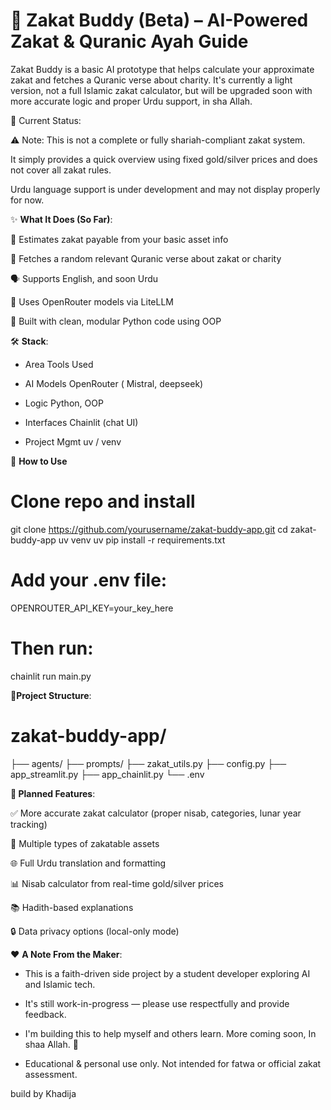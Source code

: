 # 🕌 **Zakat Buddy (Beta) – AI-Powered Zakat & Quranic Ayah Guide**



Zakat Buddy is a basic AI prototype that helps calculate your approximate zakat and fetches a Quranic verse about charity. It's currently a light version, not a full Islamic zakat calculator, but will be upgraded soon with more accurate logic and proper Urdu support, in sha Allah.



📌 Current Status:

⚠️ Note: This is not a complete or fully shariah-compliant zakat system.

It simply provides a quick overview using fixed gold/silver prices and does not cover all zakat rules.

Urdu language support is under development and may not display properly for now.




✨ **What It Does (So Far)**:

🧮 Estimates zakat payable from your basic asset info

📖 Fetches a random relevant Quranic verse about zakat or charity

🗣️ Supports English, and soon Urdu

🤖 Uses OpenRouter models via LiteLLM

🧱 Built with clean, modular Python code using OOP


🛠️ **Stack**:

- Area	Tools Used

- AI Models	OpenRouter ( Mistral, deepseek)

- Logic	Python, OOP
- Interfaces Chainlit (chat UI)
- Project Mgmt	uv / venv

🚀 **How to Use**

# Clone repo and install
git clone https://github.com/yourusername/zakat-buddy-app.git
cd zakat-buddy-app
uv venv
uv pip install -r requirements.txt


# Add your .env file:

OPENROUTER_API_KEY=your_key_here


# Then run:
chainlit run main.py



**📂Project Structure**:
# zakat-buddy-app/
├── agents/
├── prompts/
├── zakat_utils.py
├── config.py
├── app_streamlit.py
├── app_chainlit.py
└── .env


**📅 Planned Features**:


✅ More accurate zakat calculator (proper nisab, categories, lunar year tracking)

🧾 Multiple types of zakatable assets

🌐 Full Urdu translation and formatting

📊 Nisab calculator from real-time gold/silver prices

📚 Hadith-based explanations

🔒 Data privacy options (local-only mode)




❤️ **A Note From the Maker**:

- This is a faith-driven side project by a student developer exploring AI and Islamic tech.

- It's still work-in-progress — please use respectfully and provide feedback.

- I'm building this to help myself and others learn. More coming soon, In shaa Allah. 🌙

- Educational & personal use only. Not intended for fatwa or official zakat assessment.


build by Khadija 








